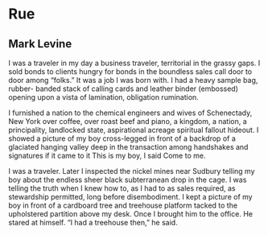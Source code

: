 # Rue
## Mark Levine
I was a traveler in my day
a business traveler, territorial
in the grassy gaps.
I sold bonds
to clients hungry for bonds
in the boundless sales call
door to door among
“folks.”
It was a job
I was born with.
I had a heavy sample bag, rubber-
banded stack of calling cards
and leather binder
(embossed)
opening upon a vista of
lamination, obligation
rumination.

I furnished
a nation to the chemical engineers and wives
of Schenectady, New York
over coffee, over roast beef
and piano, a kingdom, a nation, a
principality, landlocked state, aspirational acreage
spiritual fallout hideout.
I showed a picture of my boy
cross-legged in front of a backdrop
of a glaciated hanging valley
deep in the transaction
among handshakes and signatures
if it came to it
This is my boy, I said
Come to me.

I was a traveler.
Later I inspected
the nickel mines near Sudbury
telling my boy about the endless
sheer black subterranean drop
in the cage.
I was telling the truth
when I knew how to, as I had to
as sales required, as stewardship permitted, long before
disembodiment.
I kept a picture of my boy
in front of a cardboard tree and treehouse platform
tacked to the upholstered
partition above my desk.
Once I brought him to the office.
He stared at himself.
“I had a treehouse then,” he said.